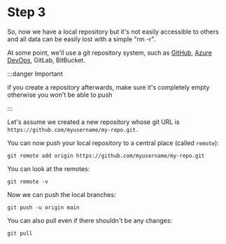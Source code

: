 # Step 3

So, now we have a local repository but it's not easily accessible to others and all data can be easily lost with a simple "rm -r".

At some point, we'll use a git repository system, such as [GitHub](https://github.com/), [Azure DevOps](https://dev.azure.com/), GitLab, BitBucket.

:::danger Important

if you create a repository afterwards, make sure it's completely empty otherwise you won't be able to push

:::

Let's assume we created a new repository whose git URL is `https://github.com/myusername/my-repo.git`.

You can now push your local repository to a central place (called `remote`):

`git remote add origin https://github.com/myusername/my-repo.git`

You can look at the remotes:

`git remote -v`

Now we can push the local branches:

`git push -u origin main`

You can also pull even if there shouldn't be any changes:

`git pull`

